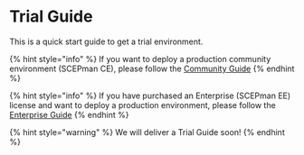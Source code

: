 # Trial Guide

This is a quick start guide to get a trial environment.

{% hint style="info" %}
If you want to deploy a production community environment \(SCEPman CE\), please follow the [Community Guide](community-guide.md)
{% endhint %}

{% hint style="info" %}
If you have purchased an Enterprise \(SCEPman EE\) license and want to deploy a production environment, please follow the [Enterprise Guide](enterprise-guide.md)
{% endhint %}

{% hint style="warning" %}
We will deliver a Trial Guide soon!
{% endhint %}



